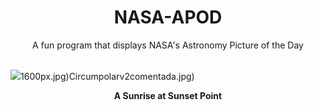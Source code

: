 <div align="center">
  <h1>
    NASA-APOD
  </h1>
</div>
  
<div align="center">
  A fun program that displays NASA's Astronomy Picture of the Day
</div>

<br>

![](https://apod.nasa.gov/apod/image/2310/AnnularMontagev2.jpg)1600px.jpg)Circumpolarv2comentada.jpg)

<p align = "center">
  <b>A Sunrise at Sunset Point</b>
</p>
